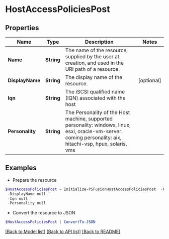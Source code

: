 # HostAccessPoliciesPost
## Properties

Name | Type | Description | Notes
------------ | ------------- | ------------- | -------------
**Name** | **String** | The name of the resource, supplied by the user at creation, and used in the URI path of a resource. | 
**DisplayName** | **String** | The display name of the resource. | [optional] 
**Iqn** | **String** | The iSCSI qualified name (IQN) associated with the host | 
**Personality** | **String** | The Personality of the Host machine, supported personality: windows, linux, esxi, oracle-vm-server. coming personality: aix, hitachi-vsp, hpux, solaris, vms | 

## Examples

- Prepare the resource
```powershell
$HostAccessPoliciesPost = Initialize-PSFusionHostAccessPoliciesPost  -Name null `
 -DisplayName null `
 -Iqn null `
 -Personality null
```

- Convert the resource to JSON
```powershell
$HostAccessPoliciesPost | ConvertTo-JSON
```

[[Back to Model list]](../README.md#documentation-for-models) [[Back to API list]](../README.md#documentation-for-api-endpoints) [[Back to README]](../README.md)

